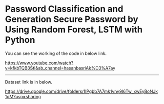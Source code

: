 # Password Classification and Generation Secure Password by Using Random Forest, LSTM with Python

You can see the working of the code in below link.

https://www.youtube.com/watch?v=kfkbTQB3StI&ab_channel=hasanbasriAk%C3%A7ay

---

Dataset link is in below.

https://drive.google.com/drive/folders/1IPgbb7A7mk1vny9I6Tw_xwEyBoNJk1dM?usp=sharing
